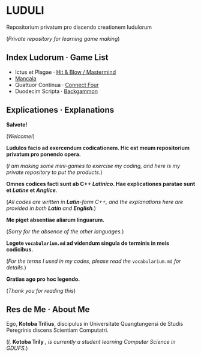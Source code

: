 # LUDULI
Repositorium privatum pro discendo creationem ludulorum

(*Private repository for learning game making*)

## Index Ludorum · Game List ##

* Ictus et Plagae · [Hit & Blow / Mastermind](https://en.wikipedia.org/wiki/Mastermind_(board_game))
* [Mancala](https://en.wikipedia.org/wiki/Mancala)
* Quattuor Continua · [Connect Four](https://en.wikipedia.org/wiki/Connect_Four)
* Duodecim Scripta · [Backgammon](https://en.wikipedia.org/wiki/Backgammon)

## Explicationes · Explanations ##
**Salvete!**

(*Welcome!*)

**Ludulos facio ad exercendum codicationem. Hic est meum repositorium privatum pro ponendo opera.**

(*I am making some mini-games to exercise my coding, and here is my private repository to put the products.*)

**Omnes codices facti sunt ab C++ *Latinico*. Hae explicationes paratae sunt et *Latine* et *Anglice***.

(*All codes are written in **Latin**-form C++, and the explanations here are provided in both **Latin** and **English**.*)

**Me piget absentiae aliarum linguarum.**

(*Sorry for the absence of the other languages.*)

**Legete `vocabularium.md` ad videndum singula de terminis in meis codicibus.**

(*For the terms I used in my codes, please read the* `vocabularium.md` *for details.*)

**Gratias ago pro hoc legendo.**

(*Thank you for reading this*)

## Res de Me · About Me ##

Ego, **Kotoba Trilius**, discipulus in Universitate Quangtungensi de Studis Peregrinis discens Scientiam Computatri.

(*I,* **Kotoba Trily** *, is currently a student learning Computer Science in GDUFS.*)
